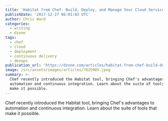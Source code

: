 ```yaml
---
title: 'Habitat from Chef- Build, Deploy, and Manage Your Cloud Services'
publishDate: '2017-12-27 06:01:03 UTC'
author: Chris Ward
categories:
  - writing
  - dzone
tags:
  - chef
  - cloud
  - deployment
  - continuous delivery
  - devops
publication_url: 'https://dzone.com/articles/habitat-from-chef-build-deploy-and-manage-your-clo'
image: /src/assets/images/articles/7625905.jpeg
summary: >-
  Chef recently introduced the Habitat tool, bringing Chef's advantages to
  automation and continuous integration. Learn about the suite of tools that
  make it possible.
---
```

Chef recently introduced the Habitat tool, bringing Chef's advantages to automation and continuous integration. Learn about the suite of tools that make it possible.

